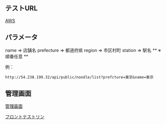 ## テストURL
[AWS](http://54.238.199.32/api/public/noodle/list)

## パラメータ
name => 店舗名
prefecture => 都道府県
region => 市区村町
station => 駅名
** ※順番任意 **

例：
```
http://54.238.199.32/api/public/noodle/list?prefcture=東京&name=東京
```

## 管理画面
[管理画面](http://54.238.199.32/api/public/noodle/login)

[フロントテストリン](http://54.238.199.32/api/public/noodle/test)
